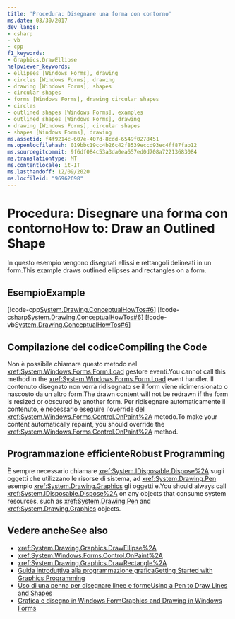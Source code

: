 ```yaml
---
title: 'Procedura: Disegnare una forma con contorno'
ms.date: 03/30/2017
dev_langs:
- csharp
- vb
- cpp
f1_keywords:
- Graphics.DrawEllipse
helpviewer_keywords:
- ellipses [Windows Forms], drawing
- circles [Windows Forms], drawing
- drawing [Windows Forms], shapes
- circular shapes
- forms [Windows Forms], drawing circular shapes
- circles
- outlined shapes [Windows Forms], examples
- outlined shapes [Windows Forms], drawing
- drawing [Windows Forms], circular shapes
- shapes [Windows Forms], drawing
ms.assetid: f4f9214c-607e-407d-8cdd-6549f0278451
ms.openlocfilehash: 019bbc19cc4b26c42f8539eccd93ec4ff87fab12
ms.sourcegitcommit: 9f6df084c53a3da0ea657ed0d708a72213683084
ms.translationtype: MT
ms.contentlocale: it-IT
ms.lasthandoff: 12/09/2020
ms.locfileid: "96962698"
---
```

# <a name="how-to-draw-an-outlined-shape"></a><span data-ttu-id="9956d-102">Procedura: Disegnare una forma con contorno</span><span class="sxs-lookup"><span data-stu-id="9956d-102">How to: Draw an Outlined Shape</span></span>
<span data-ttu-id="9956d-103">In questo esempio vengono disegnati ellissi e rettangoli delineati in un form.</span><span class="sxs-lookup"><span data-stu-id="9956d-103">This example draws outlined ellipses and rectangles on a form.</span></span>  
  
## <a name="example"></a><span data-ttu-id="9956d-104">Esempio</span><span class="sxs-lookup"><span data-stu-id="9956d-104">Example</span></span>  
 [!code-cpp[System.Drawing.ConceptualHowTos#6](~/samples/snippets/cpp/VS_Snippets_Winforms/System.Drawing.ConceptualHowTos/cpp/form1.cpp#6)]
 [!code-csharp[System.Drawing.ConceptualHowTos#6](~/samples/snippets/csharp/VS_Snippets_Winforms/System.Drawing.ConceptualHowTos/CS/form1.cs#6)]
 [!code-vb[System.Drawing.ConceptualHowTos#6](~/samples/snippets/visualbasic/VS_Snippets_Winforms/System.Drawing.ConceptualHowTos/VB/form1.vb#6)]  
  
## <a name="compiling-the-code"></a><span data-ttu-id="9956d-105">Compilazione del codice</span><span class="sxs-lookup"><span data-stu-id="9956d-105">Compiling the Code</span></span>  
 <span data-ttu-id="9956d-106">Non è possibile chiamare questo metodo nel <xref:System.Windows.Forms.Form.Load> gestore eventi.</span><span class="sxs-lookup"><span data-stu-id="9956d-106">You cannot call this method in the <xref:System.Windows.Forms.Form.Load> event handler.</span></span> <span data-ttu-id="9956d-107">Il contenuto disegnato non verrà ridisegnato se il form viene ridimensionato o nascosto da un altro form.</span><span class="sxs-lookup"><span data-stu-id="9956d-107">The drawn content will not be redrawn if the form is resized or obscured by another form.</span></span> <span data-ttu-id="9956d-108">Per ridisegnare automaticamente il contenuto, è necessario eseguire l'override del <xref:System.Windows.Forms.Control.OnPaint%2A> metodo.</span><span class="sxs-lookup"><span data-stu-id="9956d-108">To make your content automatically repaint, you should override the <xref:System.Windows.Forms.Control.OnPaint%2A> method.</span></span>  
  
## <a name="robust-programming"></a><span data-ttu-id="9956d-109">Programmazione efficiente</span><span class="sxs-lookup"><span data-stu-id="9956d-109">Robust Programming</span></span>  
 <span data-ttu-id="9956d-110">È sempre necessario chiamare <xref:System.IDisposable.Dispose%2A> sugli oggetti che utilizzano le risorse di sistema, ad <xref:System.Drawing.Pen> esempio <xref:System.Drawing.Graphics> gli oggetti e.</span><span class="sxs-lookup"><span data-stu-id="9956d-110">You should always call <xref:System.IDisposable.Dispose%2A> on any objects that consume system resources, such as <xref:System.Drawing.Pen> and <xref:System.Drawing.Graphics> objects.</span></span>  
  
## <a name="see-also"></a><span data-ttu-id="9956d-111">Vedere anche</span><span class="sxs-lookup"><span data-stu-id="9956d-111">See also</span></span>

- <xref:System.Drawing.Graphics.DrawEllipse%2A>
- <xref:System.Windows.Forms.Control.OnPaint%2A>
- <xref:System.Drawing.Graphics.DrawRectangle%2A>
- [<span data-ttu-id="9956d-112">Guida introduttiva alla programmazione grafica</span><span class="sxs-lookup"><span data-stu-id="9956d-112">Getting Started with Graphics Programming</span></span>](getting-started-with-graphics-programming.md)
- [<span data-ttu-id="9956d-113">Uso di una penna per disegnare linee e forme</span><span class="sxs-lookup"><span data-stu-id="9956d-113">Using a Pen to Draw Lines and Shapes</span></span>](using-a-pen-to-draw-lines-and-shapes.md)
- [<span data-ttu-id="9956d-114">Grafica e disegno in Windows Form</span><span class="sxs-lookup"><span data-stu-id="9956d-114">Graphics and Drawing in Windows Forms</span></span>](graphics-and-drawing-in-windows-forms.md)
